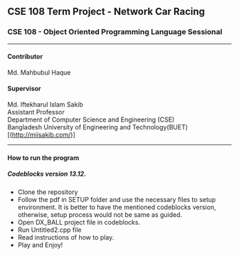 ## CSE 108 Term Project - Network Car Racing

### CSE 108 - Object Oriented Programming Language Sessional
***
#### Contributor
Md. Mahbubul Haque

#### Supervisor
Md. Iftekharul Islam Sakib\
Assistant Professor\
Department of Computer Science and Engineering (CSE)\
Bangladesh University of Engineering and Technology(BUET)\
[(http://miisakib.com/)]
***
#### How to run the program

##### Codeblocks version 13.12.
* Clone the repository
* Follow the pdf in SETUP folder and use the necessary files to setup environment.
It is better to have the mentioned codeblocks version, otherwise, setup process would not be same as guided.
* Open DX_BALL project file in codeblocks.
* Run Untitled2.cpp file
* Read instructions of how to play.
* Play and Enjoy!
